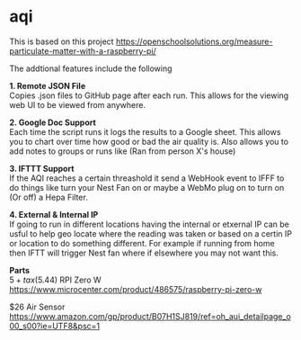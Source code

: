 # aqi
This is based on this project https://openschoolsolutions.org/measure-particulate-matter-with-a-raspberry-pi/


The addtional features include the following<br>

**1. Remote JSON File**<br>
Copies .json files to GitHub page after each run. This allows for the viewing web UI to be viewed from anywhere. 

**2. Google Doc Support**<br>
Each time the script runs it logs the results to a Google sheet. This allows you to chart over time how good or bad the air quality is. Also allows you to add notes to groups or runs like (Ran from person X's house)

**3. IFTTT Support**<br>
If the AQI reaches a certain threashold it send a WebHook event to IFFF to do things like turn your Nest Fan on or maybe a WebMo plug on to turn on (Or off) a Hepa Filter. 

**4. External & Internal IP**<br>
If going to run in different locations having the internal or etxernal IP can be usful to help geo locate where the reading was taken or based on a certin IP or location to do something different. For example if running from home then IFTT will trigger Nest fan where if elsewhere you may not want this. 


**Parts**<br>
$5 + tax ($5.44) RPI Zero W<br>
https://www.microcenter.com/product/486575/raspberry-pi-zero-w

$26 Air Sensor<br>
https://www.amazon.com/gp/product/B07H1SJ819/ref=oh_aui_detailpage_o00_s00?ie=UTF8&psc=1

